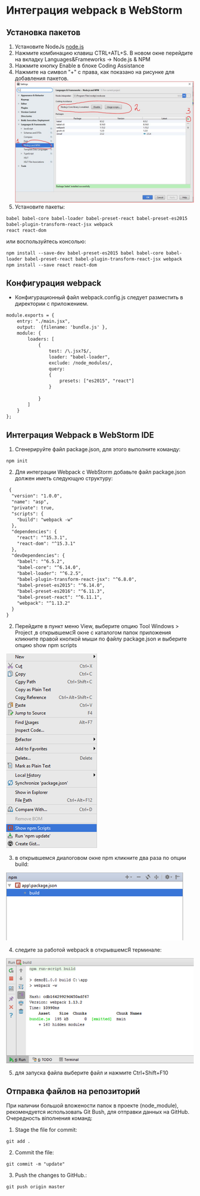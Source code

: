 ﻿# Интеграция webpack в WebStorm

## Установка пакетов

1) Установите NodeJs [node.js](https://nodejs.org/en/)  
2) Нажмите комбинацию клавиш CTRL+ATL+S. В новом окне перейдите на вкладку Languages&Frameworks -> Node.js & NPM
3) Нажмите кнопку Enable в блоке Coding Assistance
4) Нажмите на символ "+" с права, как показано на рисунке для добавления пакетов.
![](images/settings.jpg) 
5) Установите пакеты:
```
babel babel-core babel-loader babel-preset-react babel-preset-es2015 babel-plugin-transform-react-jsx webpack
react react-dom
```
или воспользуйтесь консолью:

```
npm install --save-dev babel-preset-es2015 babel babel-core babel-loader babel-preset-react babel-plugin-transform-react-jsx webpack
npm install --save react react-dom

```  

## Конфигурация webpack 

* Конфигурационный файл webpack.config.js следует разместить в директории с приложением. 
```
module.exports = {
    entry: "./main.jsx",
    output:  {filename: 'bundle.js' },
    module: {
        loaders: [
            {
                test: /\.jsx?$/,
                loader: "babel-loader",
                exclude: /node_modules/,
                query:
                {
                    presets: ["es2015", "react"]
                }

            }
        ]
    }
};
```

## Интеграция Webpack в WebStorm IDE 

1) Сгенерируйте файл package.json, для этого выполните команду:
```
npm init
``` 
2) Для интеграции Webpack c WebStorm добавьте файл package.json должен иметь следующую структуру: 
```
 {
  "version": "1.0.0",
  "name": "asp",
  "private": true,
  "scripts": {
    "build": "webpack -w"
  },
  "dependencies": {
    "react": "^15.3.1",
    "react-dom": "^15.3.1"
  },
  "devDependencies": {
    "babel": "^6.5.2",
    "babel-core": "^6.14.0",
    "babel-loader": "^6.2.5",
    "babel-plugin-transform-react-jsx": "^6.8.0",
    "babel-preset-es2015": "^6.14.0",
    "babel-preset-es2016": "^6.11.3",
    "babel-preset-react": "^6.11.1",
    "webpack": "^1.13.2"
  }
}

``` 

2) Перейдите в пункт меню View, выберите опцию Tool Windows > Project 
‚в открывшемсЯ окне с каталогом папок приложения кликните правой кнопкой мыши по файлу package.json и выберите опцию show npm scripts 

![](images/001.jpg)  

3) в открывшемся диалоговом окне npm кликните два раза по опции build: 

![](images/002.jpg) 

4) следите за работой webpack в открывшемсЯ терминале: 

![](images/003.jpg) 

5) для запуска файла выберите файл и нажмите Ctrl+Shift+F10 

## Отправка файлов на репозиторий 

При наличии большой вложености папок в проекте (node_module), рекомендуется использовать Git Bush, 
для отправки данных на GitHub. Очередность віполнения команд:

1) Stage the file for commit: 

``` 
git add .
```

2) Commit the file:
```
git commit -m "update"
```

3) Push the changes to GitHub.:
```
git push origin master
```

